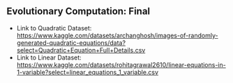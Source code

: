 ## Evolutionary Computation: Final
* Link to Quadratic Dataset: 
https://www.kaggle.com/datasets/archanghosh/images-of-randomly-generated-quadratic-equations/data?select=Quadratic+Equation+Full+Details.csv
* Link to Linear Dataset: 
https://www.kaggle.com/datasets/rohitagrawal2610/linear-equations-in-1-variable?select=linear_equations_1_variable.csv
